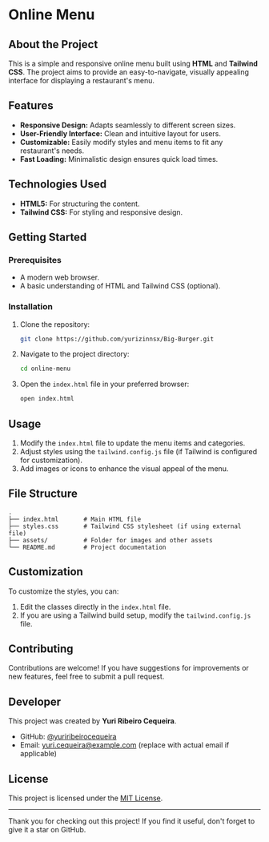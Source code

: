 # Online Menu

## About the Project
This is a simple and responsive online menu built using **HTML** and **Tailwind CSS**. The project aims to provide an easy-to-navigate, visually appealing interface for displaying a restaurant's menu.

## Features
- **Responsive Design:** Adapts seamlessly to different screen sizes.
- **User-Friendly Interface:** Clean and intuitive layout for users.
- **Customizable:** Easily modify styles and menu items to fit any restaurant's needs.
- **Fast Loading:** Minimalistic design ensures quick load times.

## Technologies Used
- **HTML5:** For structuring the content.
- **Tailwind CSS:** For styling and responsive design.

## Getting Started
### Prerequisites
- A modern web browser.
- A basic understanding of HTML and Tailwind CSS (optional).

### Installation
1. Clone the repository:
   ```bash
   git clone https://github.com/yurizinnsx/Big-Burger.git
   ```

2. Navigate to the project directory:
   ```bash
   cd online-menu
   ```

3. Open the `index.html` file in your preferred browser:
   ```bash
   open index.html
   ```

## Usage
1. Modify the `index.html` file to update the menu items and categories.
2. Adjust styles using the `tailwind.config.js` file (if Tailwind is configured for customization).
3. Add images or icons to enhance the visual appeal of the menu.

## File Structure
```
.
├── index.html       # Main HTML file
├── styles.css       # Tailwind CSS stylesheet (if using external file)
├── assets/          # Folder for images and other assets
└── README.md        # Project documentation
```

## Customization
To customize the styles, you can:
1. Edit the classes directly in the `index.html` file.
2. If you are using a Tailwind build setup, modify the `tailwind.config.js` file.

## Contributing
Contributions are welcome! If you have suggestions for improvements or new features, feel free to submit a pull request.

## Developer
This project was created by **Yuri Ribeiro Cequeira**.

- GitHub: [@yuriribeirocequeira](https://github.com/yuriribeirocequeira)
- Email: yuri.cequeira@example.com (replace with actual email if applicable)

## License
This project is licensed under the [MIT License](LICENSE).

---

Thank you for checking out this project! If you find it useful, don't forget to give it a star on GitHub.
